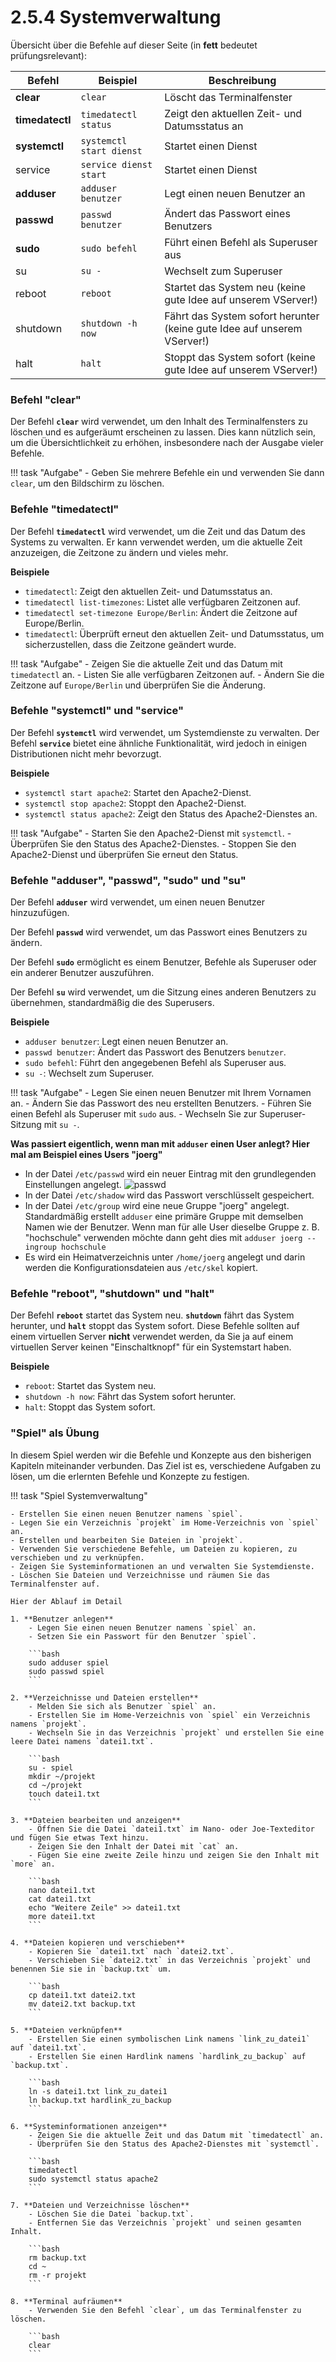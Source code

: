 # 2.5.4 Systemverwaltung

Übersicht über die Befehle auf dieser Seite (in **fett** bedeutet prüfungsrelevant):

| Befehl     | Beispiel | Beschreibung |
|------------|----------|--------------|
| **clear**      | `clear`  | Löscht das Terminalfenster |
| **timedatectl**| `timedatectl status` | Zeigt den aktuellen Zeit- und Datumsstatus an |
| **systemctl**  | `systemctl start dienst` | Startet einen Dienst |
| service    | `service dienst start` | Startet einen Dienst |
| **adduser**    | `adduser benutzer` | Legt einen neuen Benutzer an |
| **passwd**     | `passwd benutzer` | Ändert das Passwort eines Benutzers |
| **sudo**       | `sudo befehl` | Führt einen Befehl als Superuser aus |
| su         | `su -` | Wechselt zum Superuser |
| reboot     | `reboot` | Startet das System neu (keine gute Idee auf unserem VServer!)|
| shutdown   | `shutdown -h now` | Fährt das System sofort herunter (keine gute Idee auf unserem VServer!)|
| halt       | `halt` | Stoppt das System sofort (keine gute Idee auf unserem VServer!)|

### Befehl "**clear**"

Der Befehl **`clear`** wird verwendet, um den Inhalt des Terminalfensters zu löschen und es aufgeräumt erscheinen zu lassen. Dies kann nützlich sein, um die Übersichtlichkeit zu erhöhen, insbesondere nach der Ausgabe vieler Befehle.

!!! task "Aufgabe"
    - Geben Sie mehrere Befehle ein und verwenden Sie dann `clear`, um den Bildschirm zu löschen.

### Befehle "**timedatectl**"

Der Befehl **`timedatectl`** wird verwendet, um die Zeit und das Datum des Systems zu verwalten. Er kann verwendet werden, um die aktuelle Zeit anzuzeigen, die Zeitzone zu ändern und vieles mehr. 

**Beispiele**

- `timedatectl`: Zeigt den aktuellen Zeit- und Datumsstatus an.
- `timedatectl list-timezones`: Listet alle verfügbaren Zeitzonen auf.
- `timedatectl set-timezone Europe/Berlin`: Ändert die Zeitzone auf Europe/Berlin.
- `timedatectl`: Überprüft erneut den aktuellen Zeit- und Datumsstatus, um sicherzustellen, dass die Zeitzone geändert wurde.

!!! task "Aufgabe"
    - Zeigen Sie die aktuelle Zeit und das Datum mit `timedatectl` an.
    - Listen Sie alle verfügbaren Zeitzonen auf.
    - Ändern Sie die Zeitzone auf `Europe/Berlin` und überprüfen Sie die Änderung.

### Befehle "**systemctl**" und "**service**"

Der Befehl **`systemctl`** wird verwendet, um Systemdienste zu verwalten. Der Befehl **`service`** bietet eine ähnliche Funktionalität, wird jedoch in einigen Distributionen nicht mehr bevorzugt.

**Beispiele**

- `systemctl start apache2`: Startet den Apache2-Dienst.
- `systemctl stop apache2`: Stoppt den Apache2-Dienst.
- `systemctl status apache2`: Zeigt den Status des Apache2-Dienstes an.

!!! task "Aufgabe"
    - Starten Sie den Apache2-Dienst mit `systemctl`.
    - Überprüfen Sie den Status des Apache2-Dienstes.
    - Stoppen Sie den Apache2-Dienst und überprüfen Sie erneut den Status.

### Befehle "**adduser**", "**passwd**", "**sudo**" und "**su**"

Der Befehl **`adduser`** wird verwendet, um einen neuen Benutzer hinzuzufügen.

Der Befehl **`passwd`** wird verwendet, um das Passwort eines Benutzers zu ändern.

Der Befehl **`sudo`** ermöglicht es einem Benutzer, Befehle als Superuser oder ein anderer Benutzer auszuführen.

Der Befehl **`su`** wird verwendet, um die Sitzung eines anderen Benutzers zu übernehmen, standardmäßig die des Superusers.

**Beispiele**

- `adduser benutzer`: Legt einen neuen Benutzer an.
- `passwd benutzer`: Ändert das Passwort des Benutzers `benutzer`.
- `sudo befehl`: Führt den angegebenen Befehl als Superuser aus.
- `su -`: Wechselt zum Superuser.

!!! task "Aufgabe"
    - Legen Sie einen neuen Benutzer mit Ihrem Vornamen an.
    - Ändern Sie das Passwort des neu erstellten Benutzers.
    - Führen Sie einen Befehl als Superuser mit `sudo` aus.
    - Wechseln Sie zur Superuser-Sitzung mit `su -`.

**Was passiert eigentlich, wenn man mit `adduser` einen User anlegt? Hier mal am Beispiel eines Users "joerg"**

- In der Datei `/etc/passwd` wird ein neuer Eintrag mit den grundlegenden Einstellungen angelegt. ![passwd](./media/passwd.png)
- In der Datei `/etc/shadow` wird das Passwort verschlüsselt gespeichert.
- In der Datei `/etc/group` wird eine neue Gruppe "joerg" angelegt. Standardmäßig erstellt `adduser` eine primäre Gruppe mit demselben Namen wie der Benutzer. Wenn man für alle User dieselbe Gruppe z. B. "hochschule" verwenden möchte dann geht dies mit `adduser joerg --ingroup hochschule`
- Es wird ein Heimatverzeichnis unter `/home/joerg` angelegt und darin werden die Konfigurationsdateien aus `/etc/skel` kopiert.


### Befehle "**reboot**", "**shutdown**" und "**halt**"

Der Befehl **`reboot`** startet das System neu. **`shutdown`** fährt das System herunter, und **`halt`** stoppt das System sofort. Diese Befehle sollten auf einem virtuellen Server **nicht** verwendet werden, da Sie ja auf einem virtuellen Server keinen "Einschaltknopf" für ein Systemstart haben.

**Beispiele**

- `reboot`: Startet das System neu.
- `shutdown -h now`: Fährt das System sofort herunter.
- `halt`: Stoppt das System sofort.


### "Spiel" als Übung

In diesem Spiel werden wir die Befehle und Konzepte aus den bisherigen Kapiteln miteinander verbunden. Das Ziel ist es, verschiedene Aufgaben zu lösen, um die erlernten Befehle und Konzepte zu festigen.

!!! task "Spiel Systemverwaltung"

    - Erstellen Sie einen neuen Benutzer namens `spiel`.
    - Legen Sie ein Verzeichnis `projekt` im Home-Verzeichnis von `spiel` an.
    - Erstellen und bearbeiten Sie Dateien in `projekt`.
    - Verwenden Sie verschiedene Befehle, um Dateien zu kopieren, zu verschieben und zu verknüpfen.
    - Zeigen Sie Systeminformationen an und verwalten Sie Systemdienste.
    - Löschen Sie Dateien und Verzeichnisse und räumen Sie das Terminalfenster auf.

    Hier der Ablauf im Detail

    1. **Benutzer anlegen**
        - Legen Sie einen neuen Benutzer namens `spiel` an.
        - Setzen Sie ein Passwort für den Benutzer `spiel`.

        ```bash
        sudo adduser spiel
        sudo passwd spiel
        ```

    2. **Verzeichnisse und Dateien erstellen**
        - Melden Sie sich als Benutzer `spiel` an.
        - Erstellen Sie im Home-Verzeichnis von `spiel` ein Verzeichnis namens `projekt`.
        - Wechseln Sie in das Verzeichnis `projekt` und erstellen Sie eine leere Datei namens `datei1.txt`.

        ```bash
        su - spiel
        mkdir ~/projekt
        cd ~/projekt
        touch datei1.txt
        ```

    3. **Dateien bearbeiten und anzeigen**
        - Öffnen Sie die Datei `datei1.txt` im Nano- oder Joe-Texteditor und fügen Sie etwas Text hinzu.
        - Zeigen Sie den Inhalt der Datei mit `cat` an.
        - Fügen Sie eine zweite Zeile hinzu und zeigen Sie den Inhalt mit `more` an.

        ```bash
        nano datei1.txt
        cat datei1.txt
        echo "Weitere Zeile" >> datei1.txt
        more datei1.txt
        ```

    4. **Dateien kopieren und verschieben**
        - Kopieren Sie `datei1.txt` nach `datei2.txt`.
        - Verschieben Sie `datei2.txt` in das Verzeichnis `projekt` und benennen Sie sie in `backup.txt` um.

        ```bash
        cp datei1.txt datei2.txt
        mv datei2.txt backup.txt
        ```

    5. **Dateien verknüpfen**
        - Erstellen Sie einen symbolischen Link namens `link_zu_datei1` auf `datei1.txt`.
        - Erstellen Sie einen Hardlink namens `hardlink_zu_backup` auf `backup.txt`.

        ```bash
        ln -s datei1.txt link_zu_datei1
        ln backup.txt hardlink_zu_backup
        ```

    6. **Systeminformationen anzeigen**
        - Zeigen Sie die aktuelle Zeit und das Datum mit `timedatectl` an.
        - Überprüfen Sie den Status des Apache2-Dienstes mit `systemctl`.

        ```bash
        timedatectl
        sudo systemctl status apache2
        ```

    7. **Dateien und Verzeichnisse löschen**
        - Löschen Sie die Datei `backup.txt`.
        - Entfernen Sie das Verzeichnis `projekt` und seinen gesamten Inhalt.

        ```bash
        rm backup.txt
        cd ~
        rm -r projekt
        ```

    8. **Terminal aufräumen**
        - Verwenden Sie den Befehl `clear`, um das Terminalfenster zu löschen.

        ```bash
        clear
        ```


